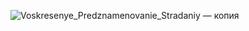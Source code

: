 ![Voskresenye_Predznamenovanie_Stradaniy — копия](https://user-images.githubusercontent.com/62806448/232585212-f202f1d6-9857-48a4-89b2-62139a985e79.gif)
